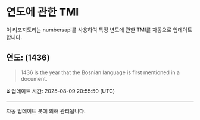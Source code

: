 
# 연도에 관한 TMI

이 리포지토리는 numbersapi를 사용하여 특정 년도에 관한 TMI를 자동으로 업데이트합니다.

## 연도: (1436)
> 1436 is the year that the Bosnian language is first mentioned in a document.

⏳ 업데이트 시간: 2025-08-09 20:55:50 (UTC)

---
자동 업데이트 봇에 의해 관리됩니다.
